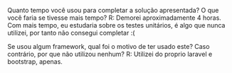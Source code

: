 Quanto tempo você usou para completar a solução apresentada? O que você faria se tivesse mais tempo?
R: Demorei aproximadamente 4 horas. Com mais tempo, eu estudaria sobre os testes unitários, é algo que nunca utilizei, por tanto não consegui completar :(

Se usou algum framework, qual foi o motivo de ter usado este? Caso contrário, por que não utilizou nenhum?
R: Utilizei do proprio laravel e bootstrap, apenas.

